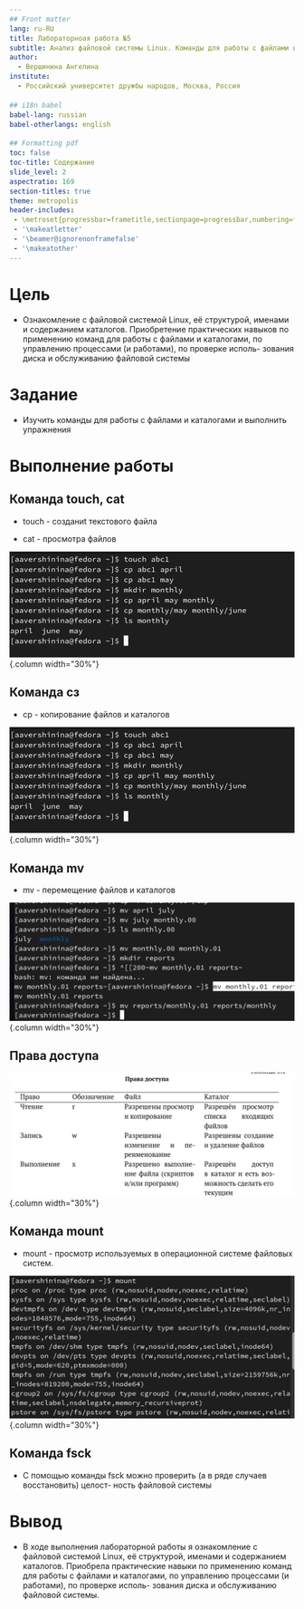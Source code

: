 ```yaml
---
## Front matter
lang: ru-RU
title: Лабораторноая работа №5
subtitle: Анализ файловой системы Linux. Команды для работы с файлами и каталогами
author:
  - Вершинина Ангелина
institute:
  - Российский университет дружбы народов, Москва, Россия

## i18n babel
babel-lang: russian
babel-otherlangs: english

## Formatting pdf
toc: false
toc-title: Содержание
slide_level: 2
aspectratio: 169
section-titles: true
theme: metropolis
header-includes:
 - \metroset{progressbar=frametitle,sectionpage=progressbar,numbering=fraction}
 - '\makeatletter'
 - '\beamer@ignorenonframefalse'
 - '\makeatother'
---
```


# Цель

- Ознакомление с файловой системой Linux, её структурой, именами и содержанием
каталогов. Приобретение практических навыков по применению команд для работы
с файлами и каталогами, по управлению процессами (и работами), по проверке исполь-
зования диска и обслуживанию файловой системы

# Задание

- Изучить команды для работы с файлами и каталогами и выполнить упражнения

# Выполнение работы

## Команда touch, cat 

- touch - cозданиt текстового файла

- cat - просмотра файлов

![](./image/1.png){.column width="30%"}

## Команда сз

- cp - копирование файлов и каталогов

![](./image/1.png){.column width="30%"}

## Команда mv 

- mv - перемещение файлов и каталогов

![](./image/3.png){.column width="30%"}

## Права доступа

![](./image/16.png){.column width="30%"}

## Команда mount

- mount - просмотр используемых в операционной системе файловых систем.

![](./image/15.png){.column width="30%"}

## Команда fsck

- С помощью команды fsck можно проверить (а в ряде случаев восстановить) целост-
ность файловой системы

# Вывод 

- В ходе выполнения лабораторной работы я ознакомление с файловой системой Linux, её структурой, именами и содержанием каталогов. Приобрела практические навыки по применению команд для работы
с файлами и каталогами, по управлению процессами (и работами), по проверке исполь-
зования диска и обслуживанию файловой системы.


